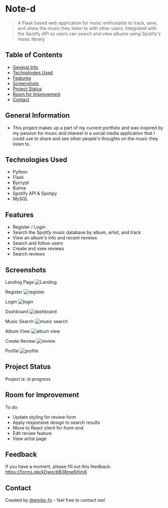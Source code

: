 # Note-d
> A Flask based web application for music enthusiasts to track, save, and share the music they listen to with other users. Integrated with the Spotify API so users can search and view albums using Spotify's music library. 

## Table of Contents
* [General Info](#general-information)
* [Technologies Used](#technologies-used)
* [Features](#features)
* [Screenshots](#screenshots)
* [Project Status](#project-status)
* [Room for Improvement](#room-for-improvement)
* [Contact](#contact)
<!-- * [License](#license) -->


## General Information
- This project makes up a part of my current portfolio and was inspired by my passion for music and interest in a social media application that I could use to share and see other people's thoughts on the music they listen to. 


## Technologies Used
- Python
- Flask
- Bycrypt
- Bulma
- Spotify API & Spotipy
- MySQL


## Features
- Register / Login 
- Search the Spotify music database by album, artist, and track
- View an album's info and recent reviews
- Search and follow users
- Create and view reviews
- Search reviews

## Screenshots
Landing Page
![Landing](https://github.com/emilio-fv/Note-d/assets/109986999/9fadb4a2-5187-4467-8d47-e480c4a161c7)

Register
![register](https://github.com/emilio-fv/Note-d/assets/109986999/228b66c3-2576-449e-ba70-cc17acbfe939)

Login
![login](https://github.com/emilio-fv/Note-d/assets/109986999/8c2fddb9-19fb-42cd-8a83-2786353373b6)

Dashboard
![dashboard](https://github.com/emilio-fv/Note-d/assets/109986999/2be0298f-51ca-40cd-8fed-64c0fe5b4edd)

Music Search
![music search](https://github.com/emilio-fv/Note-d/assets/109986999/60529cd6-c3b1-4de9-999b-58e642fcf61c)

Album View
![album view](https://github.com/emilio-fv/Note-d/assets/109986999/aa169f39-9d25-4cc1-9cba-d2247d46c395)

Create Review
![review](https://github.com/emilio-fv/Note-d/assets/109986999/80660074-29f8-4f9c-8fe7-7c0b8182c089)

Profile
![profile](https://github.com/emilio-fv/Note-d/assets/109986999/26e85a9e-26d3-4f83-978a-c953b398d1c7)


## Project Status
Project is: _in progress_ 


## Room for Improvement
To do:
- Update styling for review form
- Apply responsive design to search results
- Move to React client for front-end
- Edit review feature
- View artist page

## Feedback
If you have a moment, please fill out this feedback: https://forms.gle/kDwecbB38me6jtVn6

## Contact
Created by [@emilio-fv](https://github.com/emilio-fv) - feel free to contact me!
